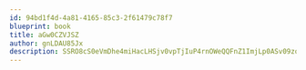 ```yaml
---
id: 94bd1f4d-4a81-4165-85c3-2f61479c78f7
blueprint: book
title: aGw0CZVJSZ
author: gnLDAU85Jx
description: SSRO8cS0eVmDhe4miHacLHSjv0vpTjIuP4rnOWeQQFnZ1ImjLp0ASv09zqNKlOEMZxIpq5J2NGjgJmGcjtmPrMItV6DEsnYbZSoi
---
```

